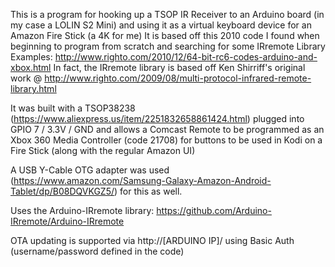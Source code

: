 This is a program for hooking up a TSOP IR Receiver to an Arduino board (in my case a LOLIN S2 Mini) and using it as a virtual keyboard device for an Amazon Fire Stick (a 4K for me)
It is based off this 2010 code I found when beginning to program from scratch and searching for some IRremote Library Examples: http://www.righto.com/2010/12/64-bit-rc6-codes-arduino-and-xbox.html
In fact, the IRremote library is based off Ken Shirriff's original work @ http://www.righto.com/2009/08/multi-protocol-infrared-remote-library.html

It was built with a TSOP38238 (https://www.aliexpress.us/item/2251832658861424.html) plugged into GPIO 7 / 3.3V / GND and allows a Comcast Remote to be programmed as an Xbox 360 Media Controller (code 21708) for buttons to be used in Kodi on a Fire Stick (along with the regular Amazon UI)

A USB Y-Cable OTG adapter was used (https://www.amazon.com/Samsung-Galaxy-Amazon-Android-Tablet/dp/B08DQVKGZ5/) for this as well.

Uses the Arduino-IRremote library: https://github.com/Arduino-IRremote/Arduino-IRremote

OTA updating is supported via http://[ARDUINO IP]/ using Basic Auth (username/password defined in the code)
